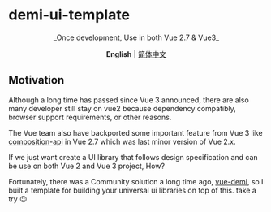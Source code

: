# demi-ui-template

<p align="center">_Once development, Use in both Vue 2.7 & Vue3_
</p>

<p align='center'>
<b>English</b> | <a href="./README.zh.md">简体中文</a>
</p>

## Motivation

Although a long time has passed since Vue 3 announced, there are also many developer still stay on vue2 because dependency compatibly, browser support requirements, or other reasons.

The Vue team also have backported some important feature from Vue 3 like [composition-api](https://vuejs.org/guide/extras/composition-api-faq.html#what-is-composition-api) in Vue 2.7 which was last minor version of Vue 2.x.

If we just want create a UI library that follows design specification and can be use on both Vue 2 and Vue 3 project, How?

Fortunately, there was a Community solution a long time ago, [vue-demi](https://github.com/vueuse/vue-demi), so I built a template for building your universal ui libraries on top of this. take a try 😉
